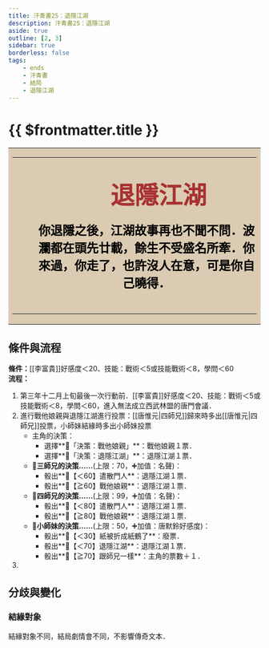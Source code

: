 ```yaml
---
title: 汗青書25：退隱江湖
description: 汗青書25：退隱江湖
aside: true
outline: [2, 3]
sidebar: true
borderless: false
tags:
    - ends
    - 汗青書
    - 結局
    - 退隱江湖
---
```


# {{ $frontmatter.title }}

<table style="text-align:center;">
    <tr>
        <td WIDTH=565 BGCOLOR="#dacbb2">
            <hr><br>
            <font size="7" color="#a83232"><strong>&emsp;&emsp;退隱江湖</strong></font>
            <br>
            <br>
            <font size="5" color="000000">
            <strong>
            &emsp;&emsp;你退隱之後，江湖故事再也不聞不問．波<br>
            &emsp;&emsp;瀾都在頭先廿載，餘生不受盛名所牽．你<br>
            &emsp;&emsp;來過，你走了，也許沒人在意，可是你自<br>
            &emsp;&emsp;己曉得．<br>
            <br>
            </strong>
            </font>
            <hr>
        </td>
    </tr>
</table>

## 條件與流程

<strong>條件：</strong>[[李富貴]]好感度＜20、技能：戰術＜5或技能戰術＜8，學問＜60<br>
**流程：**<br>
1. 第三年十二月上旬最後一次行動前．[[李富貴]]好感度＜20、技能：戰術＜5或技能戰術＜8，學問＜60，進入無法成立西武林盟的唐門會議．
2. 進行戰他娘親與退隱江湖進行投票：[[唐惟元|四師兄]]歸來時多出[[唐惟元|四師兄]]投票，<Girl0Icon :size="`small`">小師妹</Girl0Icon>結緣時多出<Girl0Icon :size="`small`">小師妹</Girl0Icon>投票
   + 主角的決策：
     + 選擇**📖「決策：戰他娘親」**：戰他娘親１票．
     + 選擇**📖「決策：退隱江湖」**：退隱江湖１票．
   + **🎲三師兄的決策......**(上限：70，➕加值：名聲)：
     + 骰出**🧾【＜60】遣散門人**：退隱江湖１票．
     + 骰出**🧾【≧60】戰他娘親**：退隱江湖１票．
   + **🎲四師兄的決策......**(上限：99，➕加值：名聲)：
     + 骰出**🧾【＜80】遣散門人**：退隱江湖１票．
     + 骰出**🧾【≧80】戰他娘親**：退隱江湖１票．
   + **🎲小師妹的決策......**(上限：50，➕加值：<Girl0Icon :size="`small`">唐默鈴</Girl0Icon>好感度)：
     + 骰出**🧾【＜30】紙被折成紙鶴了**：廢票．
     + 骰出**🧾【＜70】退隱江湖**：退隱江湖１票．
     + 骰出**🧾【≧70】跟師兄一樣**：主角的票數＋１．
4. 

## 分歧與變化

### 結緣對象
結緣對象不同，結局劇情會不同，不影響傳奇文本．
